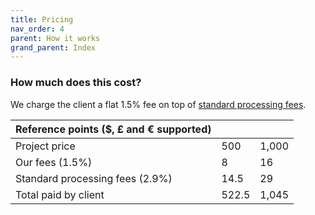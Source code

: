 ```yaml
---
title: Pricing
nav_order: 4
parent: How it works
grand_parent: Index
---
```


### How much does this cost?

We charge the client a flat 1.5% fee on top of <a href="https://stripe.com/gb/pricing#pricing-details" target="_blank">standard processing fees</a>.

<!-- Here's a table, for any currency: -->

| Reference points (\$, £ and € supported) |       |       |
| ---------------------------------------- | ----- | ----- |
| Project price                            | 500   | 1,000 | 2,000 |
| Our fees (1.5%)                          | 8     | 16    | 32 |
| Standard processing fees (2.9%)          | 14.5  | 29    | 58 |
| Total paid by client                     | 522.5 | 1,045 | 2,090 |
